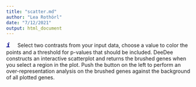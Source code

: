 ```yaml
---
title: "scatter.md"
author: "Lea Rothörl"
date: "7/12/2021"
output: html_document
---
```

<span style="color:darkblue"><font face="courier"> <font size="4">***i***</font></font></span> &nbsp;&nbsp;&nbsp;
Select two contrasts from your input data, choose a value to color the points and a threshold for p-values that should be included. DeeDee constructs an interactive scatterplot and returns the brushed genes when you select a region in the plot. Push the button on the left to perform an over-representation analysis on the brushed genes against the background of all plotted genes.

